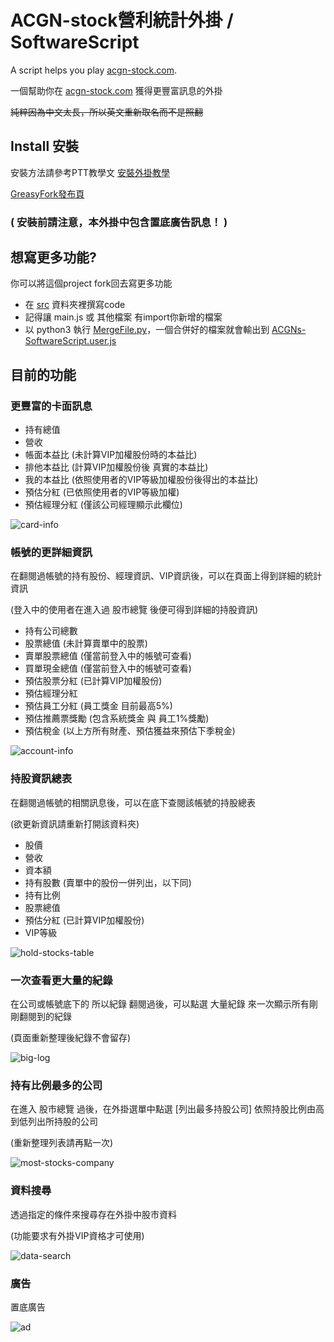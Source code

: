 # ACGN-stock營利統計外掛 / SoftwareScript
A script helps you play [acgn-stock.com](https://acgn-stock.com).

一個幫助你在 [acgn-stock.com](https://acgn-stock.com) 獲得更豐富訊息的外掛

~~純粹因為中文太長，所以英文重新取名而不是照翻~~


## Install 安裝
安裝方法請參考PTT教學文 [安裝外掛教學](https://www.ptt.cc/bbs/ACGN_stock/M.1516605924.A.516.html)

[GreasyFork發布頁](https://greasyfork.org/zh-TW/scripts/33542)

### ( 安裝前請注意，本外掛中包含置底廣告訊息！ )


## 想寫更多功能?
你可以將這個project fork回去寫更多功能

* 在 [src](/src) 資料夾裡撰寫code
* 記得讓 main.js 或 其他檔案 有import你新增的檔案
* 以 python3 執行 [MergeFile.py](/MergeFile.py)，一個合併好的檔案就會輸出到 [ACGNs-SoftwareScript.user.js](/ACGNs-SoftwareScript.user.js)

## 目前的功能
### 更豐富的卡面訊息
* 持有總值
* 營收
* 帳面本益比 (未計算VIP加權股份時的本益比)
* 排他本益比 (計算VIP加權股份後 真實的本益比)
* 我的本益比 (依照使用者的VIP等級加權股份後得出的本益比)
* 預估分紅 (已依照使用者的VIP等級加權)
* 預估經理分紅 (僅該公司經理顯示此欄位)

![card-info](images/card.jpg)

### 帳號的更詳細資訊
在翻閱過帳號的持有股份、經理資訊、VIP資訊後，可以在頁面上得到詳細的統計資訊

(登入中的使用者在進入過 股市總覽 後便可得到詳細的持股資訊)
* 持有公司總數
* 股票總值 (未計算賣單中的股票)
* 賣單股票總值 (僅當前登入中的帳號可查看)
* 買單現金總值 (僅當前登入中的帳號可查看)
* 預估股票分紅 (已計算VIP加權股份)
* 預估經理分紅
* 預估員工分紅 (員工獎金 目前最高5%)
* 預估推薦票獎勵 (包含系統獎金 與 員工1%獎勵)
* 預估稅金 (以上方所有財產、預估獲益來預估下季稅金)

![account-info](images/accountInfo.jpg)

### 持股資訊總表
在翻閱過帳號的相關訊息後，可以在底下查閱該帳號的持股總表 

(欲更新資訊請重新打開該資料夾)
* 股價
* 營收
* 資本額
* 持有股數 (賣單中的股份一併列出，以下同)
* 持有比例
* 股票總值
* 預估分紅 (已計算VIP加權股份)
* VIP等級

![hold-stocks-table](images/holdStocksTable.jpg)

### 一次查看更大量的紀錄
在公司或帳號底下的 所以紀錄 翻閱過後，可以點選 大量紀錄 來一次顯示所有剛剛翻閱到的紀錄

(頁面重新整理後紀錄不會留存)

![big-log](images/bigLog.jpg)

### 持有比例最多的公司
在進入 股市總覽 過後，在外掛選單中點選 [列出最多持股公司] 依照持股比例由高到低列出所持股的公司 

(重新整理列表請再點一次)

![most-stocks-company](images/mostStocksCompany.jpg)

### 資料搜尋
透過指定的條件來搜尋存在外掛中股市資料

(功能要求有外掛VIP資格才可使用)

![data-search](images/dataSearch.jpg)

### 廣告
置底廣告

![ad](images/ad.jpg)
